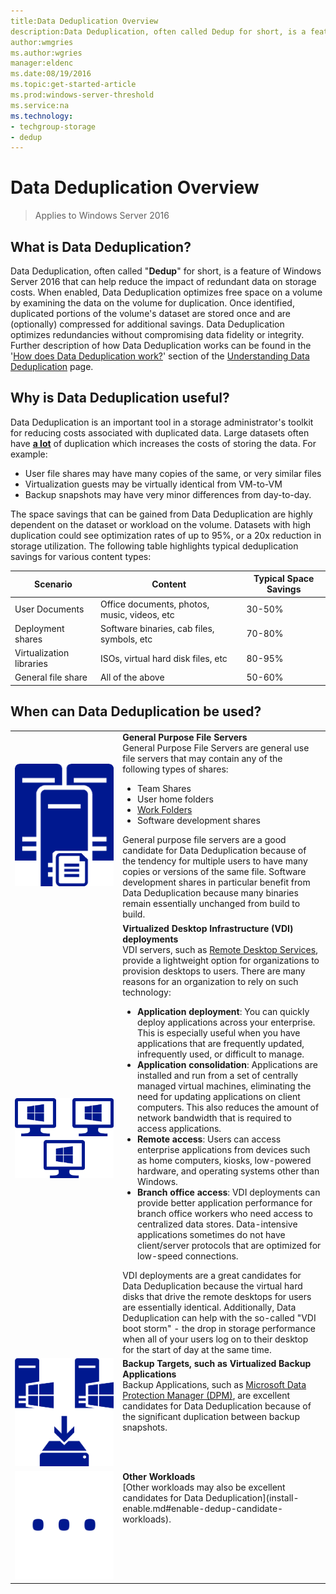```yaml
---
title:Data Deduplication Overview  
description:Data Deduplication, often called Dedup for short, is a feature of Windows Server 2016 that can help reduce the impact of redundant data on storage costs.  
author:wmgries  
ms.author:wgries  
manager:eldenc  
ms.date:08/19/2016   
ms.topic:get-started-article  
ms.prod:windows-server-threshold  
ms.service:na  
ms.technology:
- techgroup-storage
- dedup
---
```


# Data Deduplication Overview
>Applies to Windows Server 2016

## <a name="what-is-dedup"></a>What is Data Deduplication?
Data Deduplication, often called "**<abbr label="Data Deduplication">Dedup</abbr>**" for short, is a feature of Windows Server 2016 that can help reduce the impact of redundant data on storage costs. When enabled, Data Deduplication optimizes free space on a volume by examining the data on the volume for duplication. Once identified, duplicated portions of the volume's dataset are stored once and are (optionally) compressed for additional savings. Data Deduplication optimizes redundancies without compromising data fidelity or integrity. Further description of how Data Deduplication works can be found in the '[How does Data Deduplication work?](understand.md#how-does-dedup-work)' section of the [Understanding Data Deduplication](understand.md) page.

## <a name="why-is-dedup-useful"></a>Why is Data Deduplication useful?  
Data Deduplication is an important tool in a storage administrator's toolkit for reducing costs associated with duplicated data. Large datasets often have **<u>a lot</u>** of duplication which increases the costs of storing the data. For example:

- User file shares may have many copies of the same, or very similar files
- Virtualization guests may be virtually identical from VM-to-VM
- Backup snapshots may have very minor differences from day-to-day.

The space savings that can be gained from Data Deduplication are highly dependent on the dataset or workload on the volume. Datasets with high duplication could see optimization rates of up to 95%, or a 20x reduction in storage utilization. The following table highlights typical deduplication savings for various content types:

| Scenario       | Content                                      | Typical Space Savings |
|----------------|----------------------------------------------|-----------------------|
| User Documents | Office documents, photos, music, videos, etc | 30-50%                |
| Deployment shares | Software binaries, cab files, symbols, etc | 70-80%               |
| Virtualization libraries | ISOs, virtual hard disk files, etc | 80-95%                |
| General file share | All of the above                         | 50-60%                |

## <a id="when-can-dedup-be-used"></a>When can Data Deduplication be used?  
<table>
    <tbody>
        <tr>
            <td style="text-align:center;min-width:150px;vertical-align:center;"><img src="media/overview-clustered-gpfs.png" /></td>
            <td style="vertical-align:top">
                <b>General Purpose File Servers</b><br />
                General Purpose File Servers are general use file servers that may contain any of the following types of shares:
                <ul>
                    <li>Team Shares</li>
                    <li>User home folders</li>
                    <li><a href="https://technet.microsoft.com/en-us/library/dn265974(v=ws.11).aspx">Work Folders</a></li>
                    <li>Software development shares</li>
                </ul>
                General purpose file servers are a good candidate for Data Deduplication because of the tendency for multiple users to have many copies or versions of the same file. Software development shares in particular benefit from Data Deduplication because many binaries remain essentially unchanged from build to build. 
            </td>
        </tr>
        <tr>
            <td style="text-align:center;min-width:150px;vertical-align:center;"><img src="media/overview-vdi.png" /></td>
            <td style="vertical-align:top">
                <b>Virtualized Desktop Infrastructure (VDI) deployments</b><br />
                VDI servers, such as <a href="https://technet.microsoft.com/en-us/library/cc725560(v=ws.11).aspx">Remote Desktop Services</a>, provide a lightweight option for organizations to provision desktops to users. There are many reasons for an organization to rely on such technology:
                <ul>
                    <li><b>Application deployment</b>: You can quickly deploy applications across your enterprise. This is especially useful when you have applications that are frequently updated, infrequently used, or difficult to manage.</li>
                    <li><b>Application consolidation</b>: Applications are installed and run from a set of centrally managed virtual machines, eliminating the need for updating applications on client computers. This also reduces the amount of network bandwidth that is required to access applications.</li>
                    <li><b>Remote access</b>: Users can access enterprise applications from devices such as home computers, kiosks, low-powered hardware, and operating systems other than Windows.</li>
                    <li><b>Branch office access</b>: VDI deployments can provide better application performance for branch office workers who need access to centralized data stores. Data-intensive applications sometimes do not have client/server protocols that are optimized for low-speed connections.</li>
                </ul>
                VDI deployments are a great candidates for Data Deduplication because the virtual hard disks that drive the remote desktops for users are essentially identical. Additionally, Data Deduplication can help with the so-called "VDI boot storm" - the drop in storage performance when all of your users log on to their desktop for the start of day at the same time.
            </td>
        </tr>
        <tr>
            <td style="text-align:center;min-width:150px;vertical-align:center;"><img src="media/overview-backup.png" /></td>
            <td style="vertical-align:top">
                <b>Backup Targets, such as Virtualized Backup Applications</b><br />
                Backup Applications, such as <a href="https://technet.microsoft.com/en-us/library/hh758173.aspx">Microsoft Data Protection Manager (DPM)</a>, are excellent candidates for Data Deduplication because of the significant duplication between backup snapshots.
            </td>
        </tr>
        <tr>
            <td style="text-align:center;min-width:150px;vertical-align:center;"><img src="media/overview-other.png" /></td>
            <td style="vertical-align:top">
                <b>Other Workloads</b><br />
                [Other workloads may also be excellent candidates for Data Deduplication](install-enable.md#enable-dedup-candidate-workloads).
            </td>
        </tr>
    </tbody>
</table>